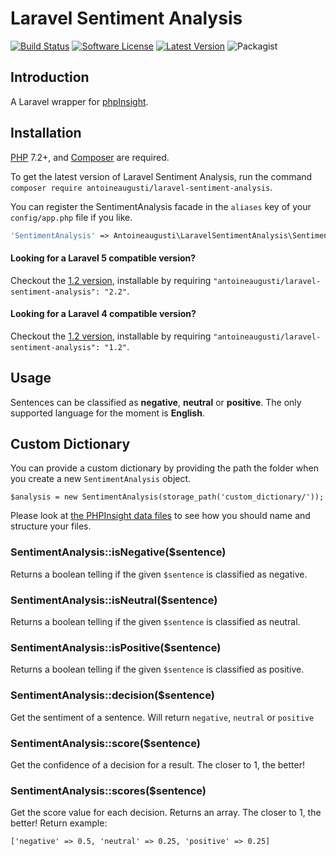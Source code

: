 Laravel Sentiment Analysis
===============


[![Build Status](https://img.shields.io/travis/AntoineAugusti/laravel-sentiment-analysis/master.svg?style=flat)](https://travis-ci.org/AntoineAugusti/laravel-sentiment-analysis)
[![Software License](https://img.shields.io/badge/license-Apache%202.0-brightgreen.svg?style=flat)](LICENSE.md)
[![Latest Version](https://img.shields.io/github/release/AntoineAugusti/laravel-sentiment-analysis.svg?style=flat)](https://github.com/AntoineAugusti/laravel-sentiment-analysis/releases)
![Packagist](https://img.shields.io/packagist/dt/AntoineAugusti/laravel-sentiment-analysis?style=flat-square)

## Introduction
A Laravel wrapper for [phpInsight](https://github.com/JWHennessey/phpInsight).

## Installation

[PHP](https://php.net) 7.2+, and [Composer](https://getcomposer.org) are required.

To get the latest version of Laravel Sentiment Analysis, run the command `composer require antoineaugusti/laravel-sentiment-analysis`.

You can register the SentimentAnalysis facade in the `aliases` key of your `config/app.php` file if you like.

```php
'SentimentAnalysis' => Antoineaugusti\LaravelSentimentAnalysis\SentimentAnalysis::class,
```

#### Looking for a Laravel 5 compatible version?
Checkout the [1.2 version](https://github.com/AntoineAugusti/laravel-sentiment-analysis/releases/tag/v2.2), installable by requiring `"antoineaugusti/laravel-sentiment-analysis": "2.2"`.

#### Looking for a Laravel 4 compatible version?
Checkout the [1.2 version](https://github.com/AntoineAugusti/laravel-sentiment-analysis/releases/tag/v1.2), installable by requiring `"antoineaugusti/laravel-sentiment-analysis": "1.2"`.

## Usage
Sentences can be classified as **negative**, **neutral** or **positive**. The only supported language for the moment is **English**.

## Custom Dictionary
You can provide a custom dictionary by providing the path the folder when you create a new `SentimentAnalysis` object.

`$analysis = new SentimentAnalysis(storage_path('custom_dictionary/'));`

Please look at [the PHPInsight data files](https://github.com/JWHennessey/phpInsight/tree/master/lib/PHPInsight/data) to see how you should name and structure your files.

### SentimentAnalysis::isNegative($sentence)
Returns a boolean telling if the given `$sentence` is classified as negative.

### SentimentAnalysis::isNeutral($sentence)
Returns a boolean telling if the given `$sentence` is classified as neutral.

### SentimentAnalysis::isPositive($sentence)
Returns a boolean telling if the given `$sentence` is classified as positive.

### SentimentAnalysis::decision($sentence)
Get the sentiment of a sentence. Will return `negative`, `neutral` or `positive`

### SentimentAnalysis::score($sentence)
Get the confidence of a decision for a result. The closer to 1, the better!

### SentimentAnalysis::scores($sentence)
Get the score value for each decision. Returns an array. The closer to 1, the better! Return example:

	['negative' => 0.5, 'neutral' => 0.25, 'positive' => 0.25]
